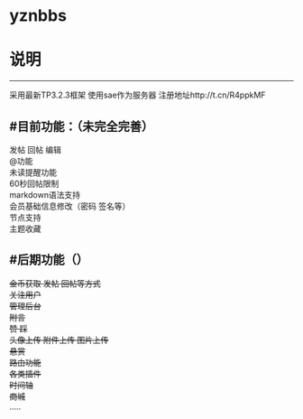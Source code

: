 # yznbbs
# 说明
------
采用最新TP3.2.3框架
使用sae作为服务器
注册地址http://t.cn/R4ppkMF

#目前功能：（未完全完善）
-------
发帖 回帖 编辑  
@功能  
未读提醒功能  
60秒回帖限制  
markdown语法支持  
会员基础信息修改（密码 签名等）  
节点支持  
主题收藏   

#后期功能（）
-------
~~金币获取 发帖 回帖等方式~~  
~~关注用户~~  
~~管理后台~~  
~~附言~~  
~~赞 踩~~  
~~头像上传  附件上传  图片上传~~  
~~悬赏~~  
~~路由功能~~  
~~各类插件~~  
~~时间轴~~  
~~商城~~  
.....  







